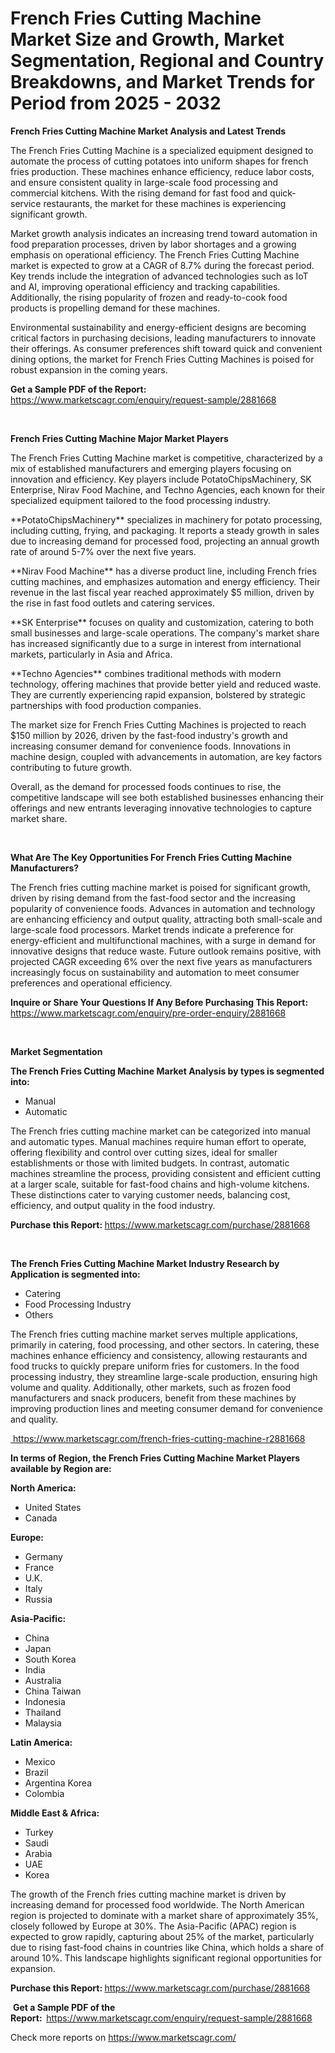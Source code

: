 <p><h1>French Fries Cutting Machine Market Size and Growth, Market Segmentation, Regional and Country Breakdowns, and Market Trends for Period from 2025 -  2032</h1></p><p><strong>French Fries Cutting Machine Market Analysis and Latest Trends</strong></p>
<p><p>The French Fries Cutting Machine is a specialized equipment designed to automate the process of cutting potatoes into uniform shapes for french fries production. These machines enhance efficiency, reduce labor costs, and ensure consistent quality in large-scale food processing and commercial kitchens. With the rising demand for fast food and quick-service restaurants, the market for these machines is experiencing significant growth.</p><p>Market growth analysis indicates an increasing trend toward automation in food preparation processes, driven by labor shortages and a growing emphasis on operational efficiency. The French Fries Cutting Machine market is expected to grow at a CAGR of 8.7% during the forecast period. Key trends include the integration of advanced technologies such as IoT and AI, improving operational efficiency and tracking capabilities. Additionally, the rising popularity of frozen and ready-to-cook food products is propelling demand for these machines.</p><p>Environmental sustainability and energy-efficient designs are becoming critical factors in purchasing decisions, leading manufacturers to innovate their offerings. As consumer preferences shift toward quick and convenient dining options, the market for French Fries Cutting Machines is poised for robust expansion in the coming years.</p></p>
<p><strong>Get a Sample PDF of the Report:&nbsp;</strong> <a href="https://www.marketscagr.com/enquiry/request-sample/2881668?utm_campaign=3195&utm_medium=2&utm_source=Github&utm_content=ia&utm_term=12032025&utm_id=french-fries-cutting-machine">https://www.marketscagr.com/enquiry/request-sample/2881668</a></p>
<p>&nbsp;</p>
<p><strong>French Fries Cutting Machine Major Market Players</strong></p>
<p><p>The French Fries Cutting Machine market is competitive, characterized by a mix of established manufacturers and emerging players focusing on innovation and efficiency. Key players include PotatoChipsMachinery, SK Enterprise, Nirav Food Machine, and Techno Agencies, each known for their specialized equipment tailored to the food processing industry.</p><p>**PotatoChipsMachinery** specializes in machinery for potato processing, including cutting, frying, and packaging. It reports a steady growth in sales due to increasing demand for processed food, projecting an annual growth rate of around 5-7% over the next five years.</p><p>**Nirav Food Machine** has a diverse product line, including French fries cutting machines, and emphasizes automation and energy efficiency. Their revenue in the last fiscal year reached approximately $5 million, driven by the rise in fast food outlets and catering services.</p><p>**SK Enterprise** focuses on quality and customization, catering to both small businesses and large-scale operations. The company's market share has increased significantly due to a surge in interest from international markets, particularly in Asia and Africa.</p><p>**Techno Agencies** combines traditional methods with modern technology, offering machines that provide better yield and reduced waste. They are currently experiencing rapid expansion, bolstered by strategic partnerships with food production companies.</p><p>The market size for French Fries Cutting Machines is projected to reach $150 million by 2026, driven by the fast-food industry's growth and increasing consumer demand for convenience foods. Innovations in machine design, coupled with advancements in automation, are key factors contributing to future growth.</p><p>Overall, as the demand for processed foods continues to rise, the competitive landscape will see both established businesses enhancing their offerings and new entrants leveraging innovative technologies to capture market share.</p></p>
<p>&nbsp;</p>
<p><strong>What Are The Key Opportunities For French Fries Cutting Machine Manufacturers?</strong></p>
<p><p>The French fries cutting machine market is poised for significant growth, driven by rising demand from the fast-food sector and the increasing popularity of convenience foods. Advances in automation and technology are enhancing efficiency and output quality, attracting both small-scale and large-scale food processors. Market trends indicate a preference for energy-efficient and multifunctional machines, with a surge in demand for innovative designs that reduce waste. Future outlook remains positive, with projected CAGR exceeding 6% over the next five years as manufacturers increasingly focus on sustainability and automation to meet consumer preferences and operational efficiency.</p></p>
<p><strong>Inquire or Share Your Questions If Any Before Purchasing This Report:</strong> <a href="https://www.marketscagr.com/enquiry/pre-order-enquiry/2881668?utm_campaign=3195&utm_medium=2&utm_source=Github&utm_content=ia&utm_term=12032025&utm_id=french-fries-cutting-machine">https://www.marketscagr.com/enquiry/pre-order-enquiry/2881668</a></p>
<p>&nbsp;</p>
<p><strong>Market Segmentation</strong></p>
<p><strong>The French Fries Cutting Machine Market Analysis by types is segmented into:</strong></p>
<p><ul><li>Manual</li><li>Automatic</li></ul></p>
<p><p>The French fries cutting machine market can be categorized into manual and automatic types. Manual machines require human effort to operate, offering flexibility and control over cutting sizes, ideal for smaller establishments or those with limited budgets. In contrast, automatic machines streamline the process, providing consistent and efficient cutting at a larger scale, suitable for fast-food chains and high-volume kitchens. These distinctions cater to varying customer needs, balancing cost, efficiency, and output quality in the food industry.</p></p>
<p><strong>Purchase this Report:&nbsp;</strong><a href="https://www.marketscagr.com/purchase/2881668?utm_campaign=3195&utm_medium=2&utm_source=Github&utm_content=ia&utm_term=12032025&utm_id=french-fries-cutting-machine">https://www.marketscagr.com/purchase/2881668</a></p>
<p>&nbsp;</p>
<p><strong>The French Fries Cutting Machine Market Industry Research by Application is segmented into:</strong></p>
<p><ul><li>Catering</li><li>Food Processing Industry</li><li>Others</li></ul></p>
<p><p>The French fries cutting machine market serves multiple applications, primarily in catering, food processing, and other sectors. In catering, these machines enhance efficiency and consistency, allowing restaurants and food trucks to quickly prepare uniform fries for customers. In the food processing industry, they streamline large-scale production, ensuring high volume and quality. Additionally, other markets, such as frozen food manufacturers and snack producers, benefit from these machines by improving production lines and meeting consumer demand for convenience and quality.</p></p>
<p><a href="https://www.marketscagr.com/french-fries-cutting-machine-r2881668?utm_campaign=3195&utm_medium=2&utm_source=Github&utm_content=ia&utm_term=12032025&utm_id=french-fries-cutting-machine">&nbsp;https://www.marketscagr.com/french-fries-cutting-machine-r2881668</a></p>
<p><strong>In terms of Region, the French Fries Cutting Machine Market Players available by Region are:</strong></p>
<p>
    <p> <strong> North America: </strong>
        <ul>
            <li>United States</li>
            <li>Canada</li>
        </ul>
        </p> 
    <p> <strong> Europe: </strong>
        <ul>
            <li>Germany</li>
            <li>France</li>
            <li>U.K.</li>
            <li>Italy</li>
            <li>Russia</li>
        </ul>
        </p> 
    <p> <strong> Asia-Pacific: </strong>
        <ul>
            <li>China</li>
            <li>Japan</li>
            <li>South Korea</li>
            <li>India</li>
            <li>Australia</li>
            <li>China Taiwan</li>
            <li>Indonesia</li>
            <li>Thailand</li>
            <li>Malaysia</li>
        </ul>
        </p> 
    <p> <strong> Latin America: </strong>
        <ul>
            <li>Mexico</li>
            <li>Brazil</li>
            <li>Argentina Korea</li>
            <li>Colombia</li>
        </ul>
        </p> 
    <p> <strong> Middle East & Africa: </strong>
        <ul>
            <li>Turkey</li>
            <li>Saudi</li>
            <li>Arabia</li>
            <li>UAE</li>
            <li>Korea</li>
        </ul>
    </p>
    </p>
<p><p>The growth of the French fries cutting machine market is driven by increasing demand for processed food worldwide. The North American region is projected to dominate with a market share of approximately 35%, closely followed by Europe at 30%. The Asia-Pacific (APAC) region is expected to grow rapidly, capturing about 25% of the market, particularly due to rising fast-food chains in countries like China, which holds a share of around 10%. This landscape highlights significant regional opportunities for expansion.</p></p>
<p><strong>Purchase this Report: </strong><a href="https://www.marketscagr.com/purchase/2881668?utm_campaign=3195&utm_medium=2&utm_source=Github&utm_content=ia&utm_term=12032025&utm_id=french-fries-cutting-machine">https://www.marketscagr.com/purchase/2881668</a></p>
<p>&nbsp;<strong>Get a Sample PDF of the Report:&nbsp;&nbsp;</strong><a href="https://www.marketscagr.com/enquiry/request-sample/2881668?utm_campaign=3195&utm_medium=2&utm_source=Github&utm_content=ia&utm_term=12032025&utm_id=french-fries-cutting-machine">https://www.marketscagr.com/enquiry/request-sample/2881668</a></p>
<p><strong></strong></p>
<p>Check more reports on <a href="https://www.marketscagr.com/?utm_campaign=3195&utm_medium=2&utm_source=Github&utm_content=ia&utm_term=12032025&utm_id=french-fries-cutting-machine">https://www.marketscagr.com/</a></p>